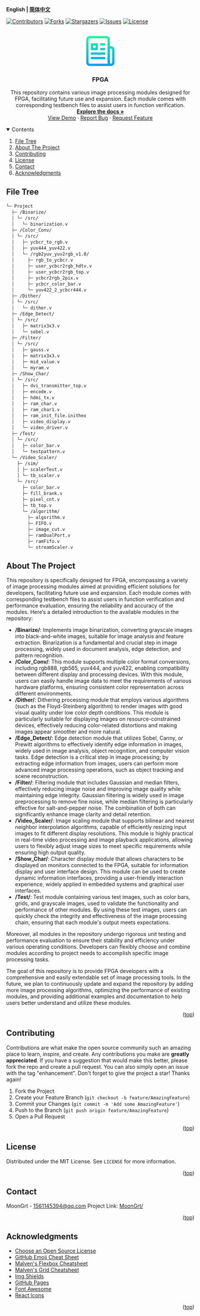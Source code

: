 **English | [简体中文](README_cn.md)**
<div id="top"></div>

[![Contributors][contributors-shield]][contributors-url]
[![Forks][forks-shield]][forks-url]
[![Stargazers][stars-shield]][stars-url]
[![Issues][issues-shield]][issues-url]
[![License][license-shield]][license-url]


<!-- PROJECT LOGO -->
<br />
<div align="center">
    <a href="https://github.com/MoonGrt/FPGA">
    <img src="../Document/images/logo.png" alt="Logo" width="80" height="80">
    </a>
<h3 align="center">FPGA</h3>
    <p align="center">
    This repository contains various image processing modules designed for FPGA, facilitating future use and expansion. Each module comes with corresponding testbench files to assist users in function verification.
    <br />
    <a href="https://github.com/MoonGrt/FPGA"><strong>Explore the docs »</strong></a>
    <br />
    <a href="https://github.com/MoonGrt/FPGA">View Demo</a>
    ·
    <a href="https://github.com/MoonGrt/FPGA/issues">Report Bug</a>
    ·
    <a href="https://github.com/MoonGrt/FPGA/issues">Request Feature</a>
    </p>
</div>




<!-- CONTENTS -->
<details open>
  <summary>Contents</summary>
  <ol>
    <li><a href="#file-tree">File Tree</a></li>
    <li>
      <a href="#about-the-project">About The Project</a>
      <ul>
      </ul>
    </li>
    <li><a href="#contributing">Contributing</a></li>
    <li><a href="#license">License</a></li>
    <li><a href="#contact">Contact</a></li>
    <li><a href="#acknowledgments">Acknowledgments</a></li>
  </ol>
</details>





<!-- FILE TREE -->
## File Tree

```
└─ Project
  ├─ /Binarize/
  │ └─ /src/
  │   └─ binarization.v
  ├─ /Color_Conv/
  │ └─ /src/
  │   ├─ ycbcr_to_rgb.v
  │   ├─ yuv444_yuv422.v
  │   └─ /rgb2yuv_yuv2rgb_v1.0/
  │     ├─ rgb_to_ycbcr.v
  │     ├─ user_ycbcr2rgb_hdtv.v
  │     ├─ user_ycbcr2rgb_top.v
  │     ├─ ycbcr2rgb_2pix.v
  │     ├─ ycbcr_color_bar.v
  │     └─ yuv422_2_ycbcr444.v
  ├─ /Dither/
  │ └─ /src/
  │   └─ dither.v
  ├─ /Edge_Detect/
  │ └─ /src/
  │   ├─ matrix3x3.v
  │   └─ sobel.v
  ├─ /Filter/
  │ └─ /src/
  │   ├─ gauss.v
  │   ├─ matrix3x3.v
  │   ├─ mid_value.v
  │   └─ myram.v
  ├─ /Show_Char/
  │ └─ /src/
  │   ├─ dvi_transmitter_top.v
  │   ├─ encode.v
  │   ├─ hdmi_tx.v
  │   ├─ ram_char.v
  │   ├─ ram_char1.v
  │   ├─ ram_init_file.inithex
  │   ├─ video_display.v
  │   └─ video_driver.v
  ├─ /Test/
  │ └─ /src/
  │   ├─ color_bar.v
  │   └─ testpattern.v
  └─ /Video_Scaler/
    ├─ /sim/
    │ ├─ scalerTest.v
    │ └─ tb_scaler.v
    └─ /src/
      ├─ color_bar.v
      ├─ fill_brank.v
      ├─ pixel_cnt.v
      ├─ tb_top.v
      └─ /algorithm/
        ├─ algorithm.v
        ├─ FIFO.v
        ├─ image_cut.v
        ├─ ramDualPort.v
        ├─ ramFifo.v
        └─ streamScaler.v

```



<!-- ABOUT THE PROJECT -->
## About The Project

<p>This repository is specifically designed for FPGA, encompassing a variety of image processing modules aimed at providing efficient solutions for developers, facilitating future use and expansion. Each module comes with corresponding testbench files to assist users in function verification and performance evaluation, ensuring the reliability and accuracy of the modules. Here’s a detailed introduction to the available modules in the repository:</p>

<ul>
    <li><strong>/Binarize/</strong>: Implements image binarization, converting grayscale images into black-and-white images, suitable for image analysis and feature extraction. Binarization is a fundamental and crucial step in image processing, widely used in document analysis, edge detection, and pattern recognition.</li>
    <li><strong>/Color_Conv/</strong>: This module supports multiple color format conversions, including rgb888, rgb565, yuv444, and yuv422, enabling compatibility between different display and processing devices. With this module, users can easily handle image data to meet the requirements of various hardware platforms, ensuring consistent color representation across different environments.</li>
    <li><strong>/Dither/</strong>: Dithering processing module that employs various algorithms (such as the Floyd-Steinberg algorithm) to render images with good visual quality under low color depth conditions. This module is particularly suitable for displaying images on resource-constrained devices, effectively reducing color-related distortions and making images appear smoother and more natural.</li>
    <li><strong>/Edge_Detect/</strong>: Edge detection module that utilizes Sobel, Canny, or Prewitt algorithms to effectively identify edge information in images, widely used in image analysis, object recognition, and computer vision tasks. Edge detection is a critical step in image processing; by extracting edge information from images, users can perform more advanced image processing operations, such as object tracking and scene reconstruction.</li>
    <li><strong>/Filter/</strong>: Filtering module that includes Gaussian and median filters, effectively reducing image noise and improving image quality while maintaining edge integrity. Gaussian filtering is widely used in image preprocessing to remove fine noise, while median filtering is particularly effective for salt-and-pepper noise. The combination of both can significantly enhance image clarity and detail retention.</li>
    <li><strong>/Video_Scaler/</strong>: Image scaling module that supports bilinear and nearest neighbor interpolation algorithms, capable of efficiently resizing input images to fit different display resolutions. This module is highly practical in real-time video processing and image playback applications, allowing users to flexibly adjust image sizes to meet specific requirements while ensuring high output quality.</li>
    <li><strong>/Show_Char/</strong>: Character display module that allows characters to be displayed on monitors connected to the FPGA, suitable for information display and user interface design. This module can be used to create dynamic information interfaces, providing a user-friendly interaction experience, widely applied in embedded systems and graphical user interfaces.</li>
    <li><strong>/Test/</strong>: Test module containing various test images, such as color bars, grids, and grayscale images, used to validate the functionality and performance of other modules. By using these test images, users can quickly check the integrity and effectiveness of the image processing chain, ensuring that each module's output meets expectations.</li>
</ul>

<p>Moreover, all modules in the repository undergo rigorous unit testing and performance evaluation to ensure their stability and efficiency under various operating conditions. Developers can flexibly choose and combine modules according to project needs to accomplish specific image processing tasks.</p>

<p>The goal of this repository is to provide FPGA developers with a comprehensive and easily extendable set of image processing tools. In the future, we plan to continuously update and expand the repository by adding more image processing algorithms, optimizing the performance of existing modules, and providing additional examples and documentation to help users better understand and utilize these modules.</p>

<p align="right">(<a href="#top">top</a>)</p>



<!-- CONTRIBUTING -->
## Contributing

Contributions are what make the open source community such an amazing place to learn, inspire, and create. Any contributions you make are **greatly appreciated**.
If you have a suggestion that would make this better, please fork the repo and create a pull request. You can also simply open an issue with the tag "enhancement".
Don't forget to give the project a star! Thanks again!
1. Fork the Project
2. Create your Feature Branch (`git checkout -b feature/AmazingFeature`)
3. Commit your Changes (`git commit -m 'Add some AmazingFeature'`)
4. Push to the Branch (`git push origin feature/AmazingFeature`)
5. Open a Pull Request
<p align="right">(<a href="#top">top</a>)</p>



<!-- LICENSE -->
## License

Distributed under the MIT License. See `LICENSE` for more information.
<p align="right">(<a href="#top">top</a>)</p>



<!-- CONTACT -->
## Contact

MoonGrt - 1561145394@qq.com
Project Link: [MoonGrt/](https://github.com/MoonGrt/)
<p align="right">(<a href="#top">top</a>)</p>



<!-- ACKNOWLEDGMENTS -->
## Acknowledgments

* [Choose an Open Source License](https://choosealicense.com)
* [GitHub Emoji Cheat Sheet](https://www.webpagefx.com/tools/emoji-cheat-sheet)
* [Malven's Flexbox Cheatsheet](https://flexbox.malven.co/)
* [Malven's Grid Cheatsheet](https://grid.malven.co/)
* [Img Shields](https://shields.io)
* [GitHub Pages](https://pages.github.com)
* [Font Awesome](https://fontawesome.com)
* [React Icons](https://react-icons.github.io/react-icons/search)
<p align="right">(<a href="#top">top</a>)</p>




<!-- MARKDOWN LINKS & IMAGES -->
<!-- https://www.markdownguide.org/basic-syntax/#reference-style-links -->
[contributors-shield]: https://img.shields.io/github/contributors/MoonGrt/FPGA.svg?style=for-the-badge
[contributors-url]: https://github.com/MoonGrt/FPGA/graphs/contributors
[forks-shield]: https://img.shields.io/github/forks/MoonGrt/FPGA.svg?style=for-the-badge
[forks-url]: https://github.com/MoonGrt/FPGA/network/members
[stars-shield]: https://img.shields.io/github/stars/MoonGrt/FPGA.svg?style=for-the-badge
[stars-url]: https://github.com/MoonGrt/FPGA/stargazers
[issues-shield]: https://img.shields.io/github/issues/MoonGrt/FPGA.svg?style=for-the-badge
[issues-url]: https://github.com/MoonGrt/FPGA/issues
[license-shield]: https://img.shields.io/github/license/MoonGrt/FPGA.svg?style=for-the-badge
[license-url]: https://github.com/MoonGrt/FPGA/blob/master/LICENSE

